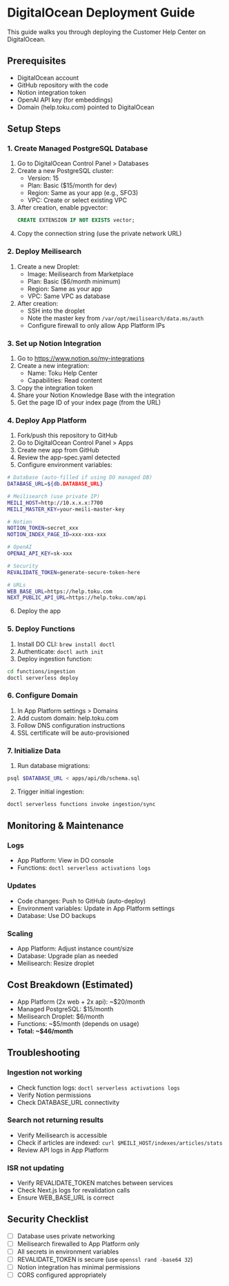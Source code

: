 # DigitalOcean Deployment Guide

This guide walks you through deploying the Customer Help Center on DigitalOcean.

## Prerequisites

- DigitalOcean account
- GitHub repository with the code
- Notion integration token
- OpenAI API key (for embeddings)
- Domain (help.toku.com) pointed to DigitalOcean

## Setup Steps

### 1. Create Managed PostgreSQL Database

1. Go to DigitalOcean Control Panel > Databases
2. Create a new PostgreSQL cluster:
   - Version: 15
   - Plan: Basic ($15/month for dev)
   - Region: Same as your app (e.g., SFO3)
   - VPC: Create or select existing VPC
3. After creation, enable pgvector:
   ```sql
   CREATE EXTENSION IF NOT EXISTS vector;
   ```
4. Copy the connection string (use the private network URL)

### 2. Deploy Meilisearch

1. Create a new Droplet:
   - Image: Meilisearch from Marketplace
   - Plan: Basic ($6/month minimum)
   - Region: Same as your app
   - VPC: Same VPC as database
2. After creation:
   - SSH into the droplet
   - Note the master key from `/var/opt/meilisearch/data.ms/auth`
   - Configure firewall to only allow App Platform IPs

### 3. Set up Notion Integration

1. Go to https://www.notion.so/my-integrations
2. Create a new integration:
   - Name: Toku Help Center
   - Capabilities: Read content
3. Copy the integration token
4. Share your Notion Knowledge Base with the integration
5. Get the page ID of your index page (from the URL)

### 4. Deploy App Platform

1. Fork/push this repository to GitHub
2. Go to DigitalOcean Control Panel > Apps
3. Create new app from GitHub
4. Review the app-spec.yaml detected
5. Configure environment variables:

```bash
# Database (auto-filled if using DO managed DB)
DATABASE_URL=${db.DATABASE_URL}

# Meilisearch (use private IP)
MEILI_HOST=http://10.x.x.x:7700
MEILI_MASTER_KEY=your-meili-master-key

# Notion
NOTION_TOKEN=secret_xxx
NOTION_INDEX_PAGE_ID=xxx-xxx-xxx

# OpenAI
OPENAI_API_KEY=sk-xxx

# Security
REVALIDATE_TOKEN=generate-secure-token-here

# URLs
WEB_BASE_URL=https://help.toku.com
NEXT_PUBLIC_API_URL=https://help.toku.com/api
```

6. Deploy the app

### 5. Deploy Functions

1. Install DO CLI: `brew install doctl`
2. Authenticate: `doctl auth init`
3. Deploy ingestion function:
```bash
cd functions/ingestion
doctl serverless deploy
```

### 6. Configure Domain

1. In App Platform settings > Domains
2. Add custom domain: help.toku.com
3. Follow DNS configuration instructions
4. SSL certificate will be auto-provisioned

### 7. Initialize Data

1. Run database migrations:
```bash
psql $DATABASE_URL < apps/api/db/schema.sql
```

2. Trigger initial ingestion:
```bash
doctl serverless functions invoke ingestion/sync
```

## Monitoring & Maintenance

### Logs
- App Platform: View in DO console
- Functions: `doctl serverless activations logs`

### Updates
- Code changes: Push to GitHub (auto-deploy)
- Environment variables: Update in App Platform settings
- Database: Use DO backups

### Scaling
- App Platform: Adjust instance count/size
- Database: Upgrade plan as needed
- Meilisearch: Resize droplet

## Cost Breakdown (Estimated)

- App Platform (2x web + 2x api): ~$20/month
- Managed PostgreSQL: $15/month
- Meilisearch Droplet: $6/month
- Functions: ~$5/month (depends on usage)
- **Total: ~$46/month**

## Troubleshooting

### Ingestion not working
- Check function logs: `doctl serverless activations logs`
- Verify Notion permissions
- Check DATABASE_URL connectivity

### Search not returning results
- Verify Meilisearch is accessible
- Check if articles are indexed: `curl $MEILI_HOST/indexes/articles/stats`
- Review API logs in App Platform

### ISR not updating
- Verify REVALIDATE_TOKEN matches between services
- Check Next.js logs for revalidation calls
- Ensure WEB_BASE_URL is correct

## Security Checklist

- [ ] Database uses private networking
- [ ] Meilisearch firewalled to App Platform only
- [ ] All secrets in environment variables
- [ ] REVALIDATE_TOKEN is secure (use `openssl rand -base64 32`)
- [ ] Notion integration has minimal permissions
- [ ] CORS configured appropriately
